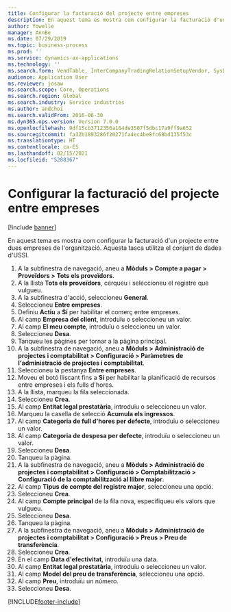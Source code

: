 ```yaml
---
title: Configurar la facturació del projecte entre empreses
description: En aquest tema es mostra com configurar la facturació d'un projecte entre dues empreses de l'organització.
author: Yowelle
manager: AnnBe
ms.date: 07/29/2019
ms.topic: business-process
ms.prod: ''
ms.service: dynamics-ax-applications
ms.technology: ''
ms.search.form: VendTable, InterCompanyTradingRelationSetupVendor, SysDataAreaSelectLookup, ProjParameters, ProjPosting, ProjTransferPrice
audience: Application User
ms.reviewer: josaw
ms.search.scope: Core, Operations
ms.search.region: Global
ms.search.industry: Service industries
ms.author: andchoi
ms.search.validFrom: 2016-06-30
ms.dyn365.ops.version: Version 7.0.0
ms.openlocfilehash: 9df15cb3712356a164de3507f5dbc17a9ff9a652
ms.sourcegitcommit: fa32b1893286f20271fa4ec4be8fc68bd135f53c
ms.translationtype: HT
ms.contentlocale: ca-ES
ms.lasthandoff: 02/15/2021
ms.locfileid: "5288367"
---
```

# <a name="configure-intercompany-project-invoicing"></a>Configurar la facturació del projecte entre empreses

[!include [banner](../../includes/banner.md)]

En aquest tema es mostra com configurar la facturació d'un projecte entre dues empreses de l'organització. Aquesta tasca utilitza el conjunt de dades d'USSI.

1. A la subfinestra de navegació, aneu a **Mòduls > Compte a pagar > Proveïdors > Tots els proveïdors**.
2. A la llista **Tots els proveïdors**, cerqueu i seleccioneu el registre que vulgueu.
3. A la subfinestra d'acció, seleccioneu **General**.
4. Seleccioneu **Entre empreses**.
5. Definiu **Actiu** a **Sí** per habilitar el comerç entre empreses.
6. Al camp **Empresa del client**, introduïu o seleccioneu un valor.
7. Al camp **El meu compte**, introduïu o seleccioneu un valor.
8. Seleccioneu **Desa**.
9. Tanqueu les pàgines per tornar a la pàgina principal.
10. A la subfinestra de navegació, aneu a **Mòduls > Administració de projectes i comptabilitat > Configuració > Paràmetres de l'administració de projectes i comptabilitat**.
11. Seleccioneu la pestanya **Entre empreses**.
12. Moveu el botó lliscant fins a **Sí** per habilitar la planificació de recursos entre empreses i els fulls d'hores.
13. A la llista, marqueu la fila seleccionada.
14. Seleccioneu **Crea**.
15. Al camp **Entitat legal prestatària**, introduïu o seleccioneu un valor.
16. Marqueu la casella de selecció **Acumula els ingressos**.
17. Al camp **Categoria de full d'hores per defecte**, introduïu o seleccioneu un valor.
18. Al camp **Categoria de despesa per defecte**, introduïu o seleccioneu un valor.
19. Seleccioneu **Desa**.
20. Tanqueu la pàgina.
21. A la subfinestra de navegació, aneu a **Mòduls > Administració de projectes i comptabilitat > Configuració > Comptabilització > Configuració de la comptabilització al llibre major**.
22. Al camp **Tipus de compte del registre major**, seleccioneu una opció.
23. Seleccioneu **Crea**.
24. Al camp **Compte principal** de la fila nova, especifiqueu els valors que vulgueu.
25. Seleccioneu **Desa**.
26. Tanqueu la pàgina.
27. A la subfinestra de navegació, aneu a **Mòduls > Administració de projectes i comptabilitat > Configuració > Preus > Preu de transferència**.
28. Seleccioneu **Crea**.
29. En el camp **Data d'efectivitat**, introduïu una data.
30. Al camp **Entitat legal prestatària**, introduïu o seleccioneu un valor.
31. Al camp **Model del preu de transferència**, seleccioneu una opció.
32. Al camp **Preu**, introduïu un número.
33. Seleccioneu **Desa**.



[!INCLUDE[footer-include](../../includes/footer-banner.md)]